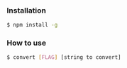 ### Installation

```sh
$ npm install -g
```

### How to use

```sh
$ convert [FLAG] [string to convert]
```